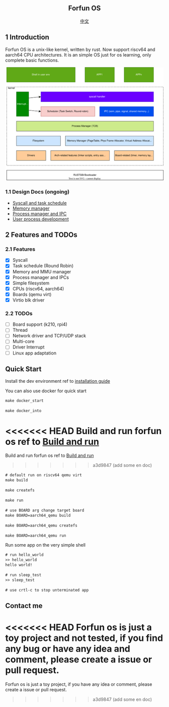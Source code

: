<h2 align="center">Forfun OS</h2>

<p align="center">
   <a href="README_CN.md">中文</a>
</p>

## 1 Introduction

Forfun OS is a unix-like kernel, written by rust. Now support riscv64 and aarch64 CPU architectures. It is an simple OS just for os learning, only complete basic functions.

<img src="./drawio/architecture.svg" alt="kernel architecture"/>

### 1.1 Design Docs (ongoing)

- [Syscall and task schedule]()
- [Memory manager]()
- [Process manager and IPC]()
- [User process development]()

## 2 Features and TODOs

### 2.1 Features

* [x] Syscall
* [x] Task schedule (Round Robin)
* [x] Memory and MMU manager
* [x] Process manager and IPCs
* [x] Simple filesystem
* [x] CPUs (riscv64, aarch64)
* [x] Boards (qemu virt)
* [x] Virtio blk driver

### 2.2 TODOs

* [ ] Board support (k210, rpi4)
* [ ] Thread
* [ ] Network driver and TCP/UDP stack
* [ ] Multi-core
* [ ] Driver Interrupt
* [ ] Linux app adaptation

## Quick Start

Install the dev environment ref to [installation guide](./doc/en/install.md)

You can also use docker for quick start

```
make docker_start

make docker_into

```

<<<<<<< HEAD
Build and run forfun os ref to [Build and run](./doc/en/startup.md)
=======
Build and run forfun os ref to [Build and run](./doc/startup.md)
>>>>>>> a3d9847 (add some en doc)

```
# default run on riscv64 qemu virt
make build

make createfs

make run

# use BOARD arg change target board
make BOARD=aarch64_qemu build

make BOARD=aarch64_qemu createfs

make BOARD=aarch64_qemu run

```

Run some app on the very simple shell

```
# run hello_world
>> hello_world
hello world!

# run sleep_test
>> sleep_test

# use crtl-c to stop unterminated app

```

## Contact me

<<<<<<< HEAD
Forfun os is just a toy project and not tested, if you find any bug or have any idea and comment, please create a issue or pull request.
=======
Forfun os is just a toy project, if you have any idea or comment, please create a issue or pull request.
>>>>>>> a3d9847 (add some en doc)
